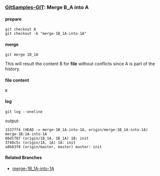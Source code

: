 ### [GitSamples-GIT](../../tree/master): Merge B_A into A

#### prepare
    git checkout A
    git checkout -b "merge-1B_1A-into-1A"

#### merge

    git merge 1B_1A

This will result the content B for **file** without conflicts since A is part of the history.

#### file content

    B

#### log

    git log --oneline

output:

    1537ff4 (HEAD -> merge-1B_1A-into-1A, origin/merge-1B_1A-into-1A) merge-1B:1A-into-1A
    06d1f87 (origin/1B_1A, 1B_1A) 1B: init
    3740c5c (origin/1A, 1A) 1A: init
    a8b83f8 (origin/master, master) master: init

#### Related Branches
* [merge-1B_1A-into-1A](../../tree/merge-1B_1A-into-1A)